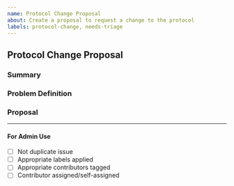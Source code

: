 ```yaml
---
name: Protocol Change Proposal
about: Create a proposal to request a change to the protocol
labels: protocol-change, needs-triage
---
```


<!-- < < < < < < < < < < < < < < < < < < < < < < < < < < < < < < < < < ☺ 
v                            ✰  Thanks for opening an issue! ✰    
v    Before smashing the submit button please review the template.
v    Word of caution: Under-specified proposals may be rejected summarily 
☺ > > > > > > > > > > > > > > > > > > > > > > > > > > > > > > > > >  -->

## Protocol Change Proposal

### Summary

<!-- Short, concise description of the proposed change -->

### Problem Definition

<!-- Why do we need this change?
What problems may be addressed by introducing this change?
What benefits does CometBFT stand to gain by including this change?
Are there any disadvantages of including this change? -->

### Proposal

<!-- Detailed description of requirements of implementation -->

____

#### For Admin Use

- [ ] Not duplicate issue
- [ ] Appropriate labels applied
- [ ] Appropriate contributors tagged
- [ ] Contributor assigned/self-assigned
